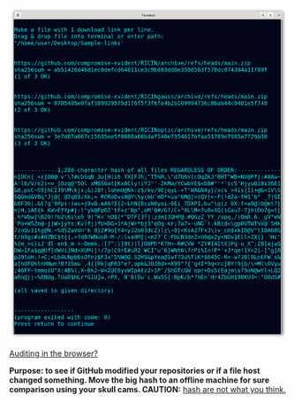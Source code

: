 <!---
Downloads from links in a file, prints sha256sum of individual and 1 big hash of all, regardless of link order.
-->



<p align="center">
  <img src="https://github.com/compromise-evident/HashAutomate/blob/main/Other/Terminal-a746081cb4a235421e315a7d15546222c4bae27e69f1126e54ee058da1b38449.png">
</p>

[Auditing in the browser?](https://coliru.stacked-crooked.com/a/7267e4a778a98cf5)



**Purpose: to see if GitHub modified your repositories or if a file host changed something. Move the big hash to an offline machine for sure comparison using your skull cams. CAUTION:** [hash are not what you think.](https://github.com/compromise-evident/WhatNot/blob/main/Hash%20collision%20calculator.pdf)
